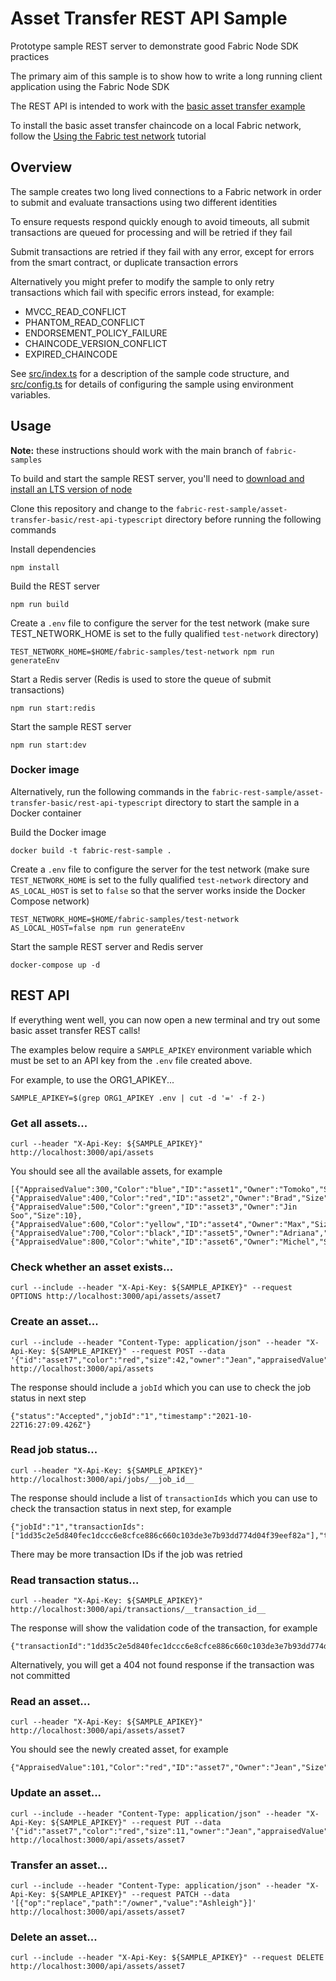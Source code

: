 # Asset Transfer REST API Sample

Prototype sample REST server to demonstrate good Fabric Node SDK practices

The primary aim of this sample is to show how to write a long running client application using the Fabric Node SDK

The REST API is intended to work with the [basic asset transfer example](https://github.com/hyperledger/fabric-samples/tree/main/asset-transfer-basic)

To install the basic asset transfer chaincode on a local Fabric network, follow the [Using the Fabric test network](https://hyperledger-fabric.readthedocs.io/en/release-2.4/test_network.html) tutorial

## Overview

The sample creates two long lived connections to a Fabric network in order to submit and evaluate transactions using two different identities

To ensure requests respond quickly enough to avoid timeouts, all submit transactions are queued for processing and will be retried if they fail

Submit transactions are retried if they fail with any error, except for errors from the smart contract, or duplicate transaction errors

Alternatively you might prefer to modify the sample to only retry transactions which fail with specific errors instead, for example:
- MVCC_READ_CONFLICT
- PHANTOM_READ_CONFLICT
- ENDORSEMENT_POLICY_FAILURE
- CHAINCODE_VERSION_CONFLICT
- EXPIRED_CHAINCODE

See [src/index.ts](src/index.ts) for a description of the sample code structure, and [src/config.ts](src/config.ts) for details of configuring the sample using environment variables. 

## Usage

**Note:** these instructions should work with the main branch of `fabric-samples`

To build and start the sample REST server, you'll need to [download and install an LTS version of node](https://nodejs.org/en/download/)

Clone this repository and change to the `fabric-rest-sample/asset-transfer-basic/rest-api-typescript` directory before running the following commands

Install dependencies

```shell
npm install
```

Build the REST server

```shell
npm run build
```

Create a `.env` file to configure the server for the test network (make sure TEST_NETWORK_HOME is set to the fully qualified `test-network` directory)

```shell
TEST_NETWORK_HOME=$HOME/fabric-samples/test-network npm run generateEnv
```

Start a Redis server (Redis is used to store the queue of submit transactions)

```shell
npm run start:redis
```

Start the sample REST server

```shell
npm run start:dev
```

### Docker image

Alternatively, run the following commands in the `fabric-rest-sample/asset-transfer-basic/rest-api-typescript` directory to start the sample in a Docker container

Build the Docker image

```shell
docker build -t fabric-rest-sample .
```

Create a `.env` file to configure the server for the test network (make sure `TEST_NETWORK_HOME` is set to the fully qualified `test-network` directory and `AS_LOCAL_HOST` is set to `false` so that the server works inside the Docker Compose network)

```shell
TEST_NETWORK_HOME=$HOME/fabric-samples/test-network AS_LOCAL_HOST=false npm run generateEnv
```

Start the sample REST server and Redis server

```shell
docker-compose up -d
```

## REST API

If everything went well, you can now open a new terminal and try out some basic asset transfer REST calls!

The examples below require a `SAMPLE_APIKEY` environment variable which must be set to an API key from the `.env` file created above.

For example, to use the ORG1_APIKEY...

```
SAMPLE_APIKEY=$(grep ORG1_APIKEY .env | cut -d '=' -f 2-)
```

### Get all assets...

```shell
curl --header "X-Api-Key: ${SAMPLE_APIKEY}" http://localhost:3000/api/assets
```

You should see all the available assets, for example

```
[{"AppraisedValue":300,"Color":"blue","ID":"asset1","Owner":"Tomoko","Size":5},{"AppraisedValue":400,"Color":"red","ID":"asset2","Owner":"Brad","Size":5},{"AppraisedValue":500,"Color":"green","ID":"asset3","Owner":"Jin Soo","Size":10},{"AppraisedValue":600,"Color":"yellow","ID":"asset4","Owner":"Max","Size":10},{"AppraisedValue":700,"Color":"black","ID":"asset5","Owner":"Adriana","Size":15},{"AppraisedValue":800,"Color":"white","ID":"asset6","Owner":"Michel","Size":15}]
```

### Check whether an asset exists...

```shell
curl --include --header "X-Api-Key: ${SAMPLE_APIKEY}" --request OPTIONS http://localhost:3000/api/assets/asset7
```

### Create an asset...

```shell
curl --include --header "Content-Type: application/json" --header "X-Api-Key: ${SAMPLE_APIKEY}" --request POST --data '{"id":"asset7","color":"red","size":42,"owner":"Jean","appraisedValue":101}' http://localhost:3000/api/assets
```

The response should include a `jobId` which you can use to check the job status in next step

```
{"status":"Accepted","jobId":"1","timestamp":"2021-10-22T16:27:09.426Z"}
```

### Read job status...

```shell
curl --header "X-Api-Key: ${SAMPLE_APIKEY}" http://localhost:3000/api/jobs/__job_id__
```

The response should include a list of `transactionIds` which you can use to check the transaction status in next step, for example

```
{"jobId":"1","transactionIds":["1dd35c2e5d840fec1dccc6e8cfce886c660c103de3e7b93dd774d04f39eef82a"],"transactionPayload":""}
```

There may be more transaction IDs if the job was retried

### Read transaction status...

```shell
curl --header "X-Api-Key: ${SAMPLE_APIKEY}" http://localhost:3000/api/transactions/__transaction_id__
```

The response will show the validation code of the transaction, for example

```
{"transactionId":"1dd35c2e5d840fec1dccc6e8cfce886c660c103de3e7b93dd774d04f39eef82a","validationCode":"VALID"}
```

Alternatively, you will get a 404 not found response if the transaction was not committed

### Read an asset...

```shell
curl --header "X-Api-Key: ${SAMPLE_APIKEY}" http://localhost:3000/api/assets/asset7
```

You should see the newly created asset, for example

```
{"AppraisedValue":101,"Color":"red","ID":"asset7","Owner":"Jean","Size":42}
```

### Update an asset...

```shell
curl --include --header "Content-Type: application/json" --header "X-Api-Key: ${SAMPLE_APIKEY}" --request PUT --data '{"id":"asset7","color":"red","size":11,"owner":"Jean","appraisedValue":101}' http://localhost:3000/api/assets/asset7
```

### Transfer an asset...

```shell
curl --include --header "Content-Type: application/json" --header "X-Api-Key: ${SAMPLE_APIKEY}" --request PATCH --data '[{"op":"replace","path":"/owner","value":"Ashleigh"}]' http://localhost:3000/api/assets/asset7
```

### Delete an asset...

```shell
curl --include --header "X-Api-Key: ${SAMPLE_APIKEY}" --request DELETE http://localhost:3000/api/assets/asset7
```
